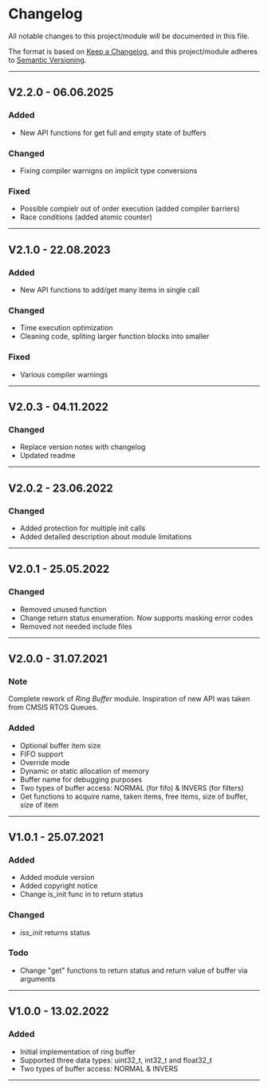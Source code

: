 # Changelog
All notable changes to this project/module will be documented in this file.

The format is based on [Keep a Changelog](https://keepachangelog.com/en/1.0.0/),
and this project/module adheres to [Semantic Versioning](https://semver.org/spec/v2.0.0.html).

---
## V2.2.0 - 06.06.2025

### Added
 - New API functions for get full and empty state of buffers

### Changed
 - Fixing compiler warnigns on implicit type conversions

### Fixed
 - Possible compielr out of order execution (added compiler barriers)
 - Race conditions (added atomic counter)

---
## V2.1.0 - 22.08.2023

### Added
 - New API functions to add/get many items in single call

### Changed
 - Time execution optimization
 - Cleaning code, spliting larger function blocks into smaller

### Fixed 
 - Various compiler warnings

---
## V2.0.3 - 04.11.2022

### Changed
 - Replace version notes with changelog
 - Updated readme

---
## V2.0.2 - 23.06.2022

### Changed
 - Added protection for multiple init calls
 - Added detailed description about module limitations

---
## V2.0.1 - 25.05.2022

### Changed
 - Removed unused function
 - Change return status enumeration. Now supports masking error codes
 - Removed not needed include files

---
## V2.0.0 - 31.07.2021

### Note
Complete rework of *Ring Buffer* module. Inspiration of new API was taken from CMSIS RTOS Queues.

### Added
 - Optional buffer item size 
 - FIFO support
 - Override mode 
 - Dynamic or static allocation of memory
 - Buffer name for debugging purposes
 - Two types of buffer access: NORMAL (for fifo) & INVERS (for filters)
 - Get functions to acquire name, taken items, free items, size of buffer, size of item

---
## V1.0.1 - 25.07.2021

### Added
 - Added module version
 - Added copyright notice
 - Change is_init func in to return status

### Changed
 -  *iss_init* returns status

### Todo
 - Change "get" functions to return status and return value of buffer via arguments
---

## V1.0.0 - 13.02.2022

### Added
 - Initial implementation of ring buffer
 - Supported three data types: uint32_t, int32_t and float32_t
 - Two types of buffer access: NORMAL & INVERS
---